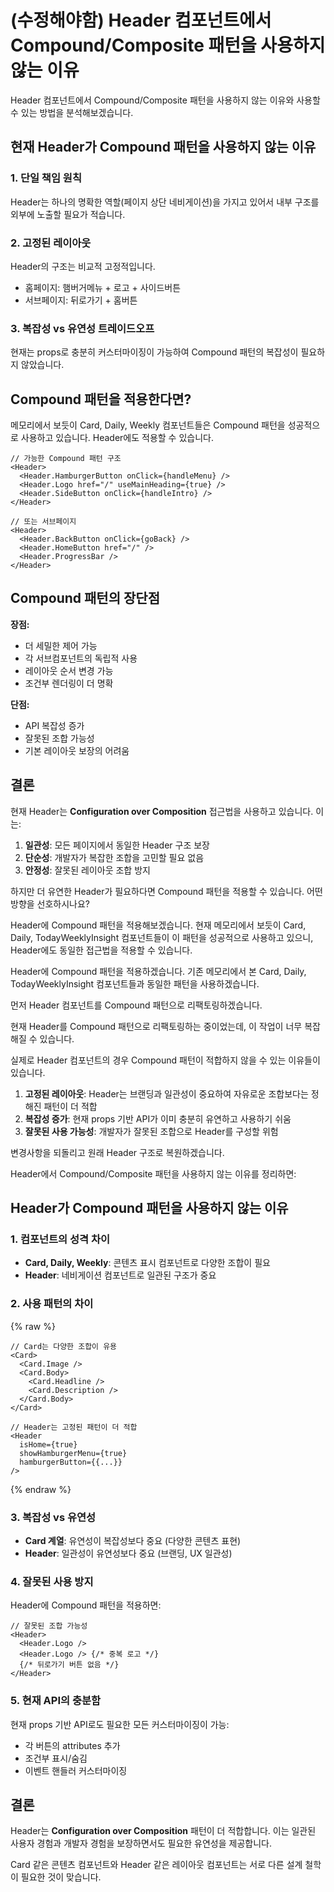 # (수정해야함) Header 컴포넌트에서 Compound/Composite 패턴을 사용하지 않는 이유

Header 컴포넌트에서 Compound/Composite 패턴을 사용하지 않는 이유와 사용할 수 있는 방법을 분석해보겠습니다.

## 현재 Header가 Compound 패턴을 사용하지 않는 이유

### 1. **단일 책임 원칙**
Header는 하나의 명확한 역할(페이지 상단 네비게이션)을 가지고 있어서 내부 구조를 외부에 노출할 필요가 적습니다.

### 2. **고정된 레이아웃**
Header의 구조는 비교적 고정적입니다.
- 홈페이지: 햄버거메뉴 + 로고 + 사이드버튼
- 서브페이지: 뒤로가기 + 홈버튼

### 3. **복잡성 vs 유연성 트레이드오프**
현재는 props로 충분히 커스터마이징이 가능하여 Compound 패턴의 복잡성이 필요하지 않았습니다.

## Compound 패턴을 적용한다면?

메모리에서 보듯이 Card, Daily, Weekly 컴포넌트들은 Compound 패턴을 성공적으로 사용하고 있습니다. Header에도 적용할 수 있습니다.

```tsx
// 가능한 Compound 패턴 구조
<Header>
  <Header.HamburgerButton onClick={handleMenu} />
  <Header.Logo href="/" useMainHeading={true} />
  <Header.SideButton onClick={handleIntro} />
</Header>

// 또는 서브페이지
<Header>
  <Header.BackButton onClick={goBack} />
  <Header.HomeButton href="/" />
  <Header.ProgressBar />
</Header>
```

## Compound 패턴의 장단점

**장점:**
- 더 세밀한 제어 가능
- 각 서브컴포넌트의 독립적 사용
- 레이아웃 순서 변경 가능
- 조건부 렌더링이 더 명확

**단점:**
- API 복잡성 증가
- 잘못된 조합 가능성
- 기본 레이아웃 보장의 어려움

## 결론

현재 Header는 **Configuration over Composition** 접근법을 사용하고 있습니다. 이는:

1. **일관성**: 모든 페이지에서 동일한 Header 구조 보장
2. **단순성**: 개발자가 복잡한 조합을 고민할 필요 없음
3. **안정성**: 잘못된 레이아웃 조합 방지

하지만 더 유연한 Header가 필요하다면 Compound 패턴을 적용할 수 있습니다. 어떤 방향을 선호하시나요?

Header에 Compound 패턴을 적용해보겠습니다. 현재 메모리에서 보듯이 Card, Daily, TodayWeeklyInsight 컴포넌트들이 이 패턴을 성공적으로 사용하고 있으니, Header에도 동일한 접근법을 적용할 수 있습니다.

Header에 Compound 패턴을 적용하겠습니다. 기존 메모리에서 본 Card, Daily, TodayWeeklyInsight 컴포넌트들과 동일한 패턴을 사용하겠습니다.

먼저 Header 컴포넌트를 Compound 패턴으로 리팩토링하겠습니다.

현재 Header를 Compound 패턴으로 리팩토링하는 중이었는데, 이 작업이 너무 복잡해질 수 있습니다. 

실제로 Header 컴포넌트의 경우 Compound 패턴이 적합하지 않을 수 있는 이유들이 있습니다.

1. **고정된 레이아웃**: Header는 브랜딩과 일관성이 중요하여 자유로운 조합보다는 정해진 패턴이 더 적합
2. **복잡성 증가**: 현재 props 기반 API가 이미 충분히 유연하고 사용하기 쉬움
3. **잘못된 사용 가능성**: 개발자가 잘못된 조합으로 Header를 구성할 위험

변경사항을 되돌리고 원래 Header 구조로 복원하겠습니다.

Header에서 Compound/Composite 패턴을 사용하지 않는 이유를 정리하면:

## Header가 Compound 패턴을 사용하지 않는 이유

### 1. **컴포넌트의 성격 차이**
- **Card, Daily, Weekly**: 콘텐츠 표시 컴포넌트로 다양한 조합이 필요
- **Header**: 네비게이션 컴포넌트로 일관된 구조가 중요

### 2. **사용 패턴의 차이**

{% raw %}
```tsx
// Card는 다양한 조합이 유용
<Card>
  <Card.Image />
  <Card.Body>
    <Card.Headline />
    <Card.Description />
  </Card.Body>
</Card>

// Header는 고정된 패턴이 더 적합
<Header
  isHome={true}
  showHamburgerMenu={true}
  hamburgerButton={{...}}
/>
```
{% endraw %}

### 3. **복잡성 vs 유연성**
- **Card 계열**: 유연성이 복잡성보다 중요 (다양한 콘텐츠 표현)
- **Header**: 일관성이 유연성보다 중요 (브랜딩, UX 일관성)

### 4. **잘못된 사용 방지**
Header에 Compound 패턴을 적용하면:
```tsx
// 잘못된 조합 가능성
<Header>
  <Header.Logo />
  <Header.Logo /> {/* 중복 로고 */}
  {/* 뒤로가기 버튼 없음 */}
</Header>
```

### 5. **현재 API의 충분함**
현재 props 기반 API로도 필요한 모든 커스터마이징이 가능:
- 각 버튼의 attributes 추가
- 조건부 표시/숨김
- 이벤트 핸들러 커스터마이징

## 결론

Header는 **Configuration over Composition** 패턴이 더 적합합니다. 이는 일관된 사용자 경험과 개발자 경험을 보장하면서도 필요한 유연성을 제공합니다.

Card 같은 콘텐츠 컴포넌트와 Header 같은 레이아웃 컴포넌트는 서로 다른 설계 철학이 필요한 것이 맞습니다.